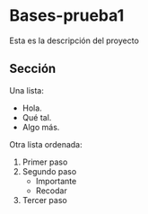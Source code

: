 # Bases-prueba1
Esta es la descripción del proyecto

## Sección 
Una lista:
- Hola.
- Qué tal.
- Algo más.

Otra lista ordenada:
1. Primer paso
2. Segundo paso
   - Importante
   - Recodar
3. Tercer paso
